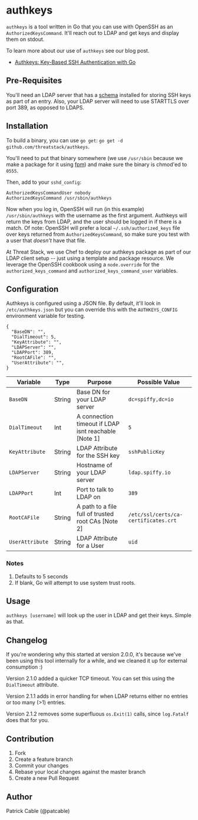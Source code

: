 # authkeys

`authkeys` is a tool written in Go that you can use with OpenSSH as an
`AuthorizedKeysCommand`. It'll reach out to LDAP and get keys and display them
on stdout.

To learn more about our use of `authkeys` see our blog post.
* [Authkeys: Key-Based SSH Authentication with Go](https://blog.threatstack.com/authkeys-making-key-based-ldap-authentication-faster)

## Pre-Requisites

You'll need an LDAP server that has a
[schema](http://pig.made-it.com/ldap-openssh.html) installed for storing SSH
keys as part of an entry. Also, your LDAP server will need to use STARTTLS over
port 389, as opposed to LDAPS.

## Installation

To build a binary, you can use `go get`:
`go get -d github.com/threatstack/authkeys`.

You'll need to put that binary somewhere (we use `/usr/sbin` because
we make a package for it using [fpm](https://github.com/jordansissel/fpm))
and make sure the binary is chmod'ed to `0555`.

Then, add to your `sshd_config`:

```
AuthorizedKeysCommandUser nobody
AuthorizedKeysCommand /usr/sbin/authkeys
```

Now when you log in, OpenSSH will run (in this example) `/usr/sbin/authkeys`
with the username as the first argument. Authkeys will return the keys from
LDAP, and the user should be logged in if there is a match. Of note: OpenSSH
will prefer a local `~/.ssh/authorized_keys` file over keys returned from
`AuthorizedKeysCommand`, so make sure you test with a user that _doesn't_ have
that file.

At Threat Stack, we use Chef to deploy our authkeys package as part of our LDAP client
setup -- just using a template and package resource. We leverage the OpenSSH
cookbook using a `node.override` for the `authorized_keys_command` and
`authorized_keys_command_user` variables.

## Configuration

Authkeys is configured using a JSON file. By default, it'll look in
`/etc/authkeys.json` but you can override this with the `AUTHKEYS_CONFIG`
environment variable for testing.

```
{
  "BaseDN": "",
  "DialTimeout": 5,
  "KeyAttribute": "",
  "LDAPServer": "",
  "LDAPPort": 389,
  "RootCAFile": "",
  "UserAttribute": "",
}
```

| Variable        | Type   | Purpose                                              | Possible Value                       |
|-----------------|--------|------------------------------------------------------|--------------------------------------|
| `BaseDN`        | String | Base DN for your LDAP server                         | `dc=spiffy,dc=io`                    |
| `DialTimeout`   | Int    | A connection timeout if LDAP isnt reachable [Note 1] | `5`                                  |
| `KeyAttribute`  | String | LDAP Attribute for the SSH key                       | `sshPublicKey`                       |
| `LDAPServer`    | String | Hostname of your LDAP server                         | `ldap.spiffy.io`                     |
| `LDAPPort`      | Int    | Port to talk to LDAP on                              | `389`                                |
| `RootCAFile`    | String | A path to a file full of trusted root CAs [Note 2]   | `/etc/ssl/certs/ca-certificates.crt` |
| `UserAttribute` | String | LDAP Attribute for a User                            | `uid`                                |

### Notes

1. Defaults to 5 seconds
1. If blank, Go will attempt to use system trust roots.

## Usage

`authkeys [username]` will look up the user in LDAP and get their keys. Simple
as that.

## Changelog
If you're wondering why this started at version 2.0.0, it's because we've been
using this tool internally for a while, and we cleaned it up for external
consumption :)

Version 2.1.0 added a quicker TCP timeout. You can set this using the
`DialTimeout` attribute.

Version 2.1.1 adds in error handling for when LDAP returns either no entries or
too many (>1) entries.

Version 2.1.2 removes some superfluous `os.Exit(1)` calls, since `log.Fatalf`
does that for you.

## Contribution

1. Fork
1. Create a feature branch
1. Commit your changes
1. Rebase your local changes against the master branch
1. Create a new Pull Request

## Author

Patrick Cable (@patcable)
